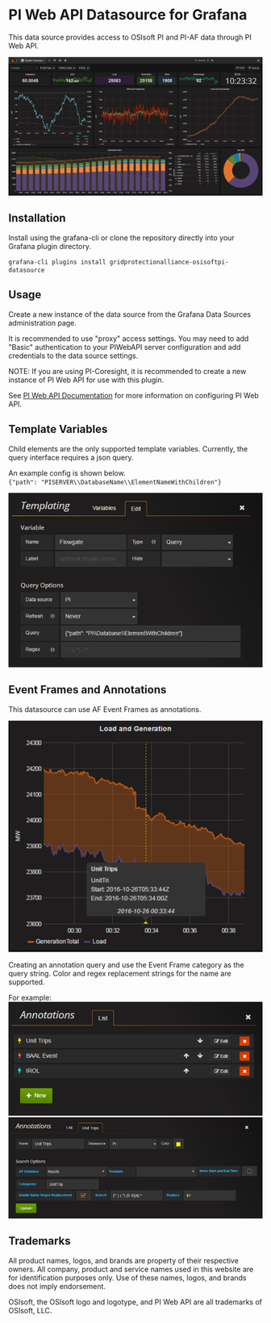 # PI Web API Datasource for Grafana

This data source provides access to OSIsoft PI and PI-AF data through PI Web API.

![display](docs/img/system_overview.png)

## Installation

Install using the grafana-cli or clone the repository directly 
into your Grafana plugin directory.

```
grafana-cli plugins install gridprotectionalliance-osisoftpi-datasource
```

## Usage

Create a new instance of the data source from the Grafana Data Sources
administration page.

It is recommended to use "proxy" access settings.
You may need to add "Basic" authentication to your PIWebAPI
server configuration and add credentials to the data source settings.

NOTE: If you are using PI-Coresight, it is recommended to create a new
instance of PI Web API for use with this plugin.

See [PI Web API Documentation](https://livelibrary.osisoft.com/LiveLibrary/content/en/web-api-v6/) 
for more information on configuring PI Web API.


## Template Variables

Child elements are the only supported template variables.
Currently, the query interface requires a json query.

An example config is shown below.  
`{"path": "PISERVER\\DatabaseName\\ElementNameWithChildren"}`

![template_setup_1.png](docs/img/template_setup_1.png)

## Event Frames and Annotations

This datasource can use AF Event Frames as annotations.

![event-frame](docs/img/event_frame.png)

Creating an annotation query and use the Event Frame category as the query string.
Color and regex replacement strings for the name are supported.

For example:  
![event-frame-setup-1](docs/img/event_frame_setup_1.png)
![event-frame-setup-2](docs/img/event_frame_setup_2.png)  

## Trademarks

All product names, logos, and brands are property of their respective owners.
All company, product and service names used in this website are for identification purposes only.
Use of these names, logos, and brands does not imply endorsement.

OSIsoft, the OSIsoft logo and logotype, and PI Web API are all trademarks of OSIsoft, LLC.